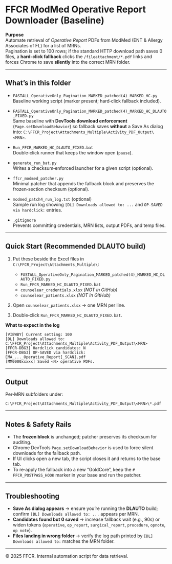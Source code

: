 # FFCR ModMed Operative Report Downloader (Baseline)

**Purpose**  
Automate retrieval of *Operative Report* PDFs from ModMed (ENT & Allergy Associates of FL) for a list of MRNs.  
Pagination is set to 100 rows; if the standard HTTP download path saves 0 files, a **hard‑click fallback** clicks the `/fileattachment/*.pdf` links and forces Chrome to save **silently** into the correct MRN folder.

---

## What’s in this folder

- `FASTALL_OperativeOnly_Pagination_MARKED_patched(4)_MARKED_HC.py`  
  Baseline working script (marker present; hard‑click fallback included).

- `FASTALL_OperativeOnly_Pagination_MARKED_patched(4)_MARKED_HC_DLAUTO_FIXED.py`  
  Same baseline with **DevTools download enforcement** (`Page.setDownloadBehavior`) so fallback saves **without** a Save As dialog into:
  `C:\FFCR_Project\Attachments_Multiple\Activity_PDF_Output\<MRN>`.

- `Run_FFCR_MARKED_HC_DLAUTO_FIXED.bat`  
  Double‑click runner that keeps the window open (`pause`).

- `generate_run_bat.py`  
  Writes a checksum‑enforced launcher for a given script (optional).

- `ffcr_modmed_patcher.py`  
  Minimal patcher that appends the fallback block and preserves the frozen‑section checksum (optional).

- `modmed_patch4_run_log.txt` (optional)  
  Sample run log showing `[DL] Downloads allowed to: ...` and `OP-SAVED via hardclick:` entries.

- `.gitignore`  
  Prevents committing credentials, MRN lists, output PDFs, and temp files.

---

## Quick Start (Recommended DLAUTO build)

1. Put these beside the Excel files in `C:\FFCR_Project\Attachments_Multiple\`:
   - `FASTALL_OperativeOnly_Pagination_MARKED_patched(4)_MARKED_HC_DLAUTO_FIXED.py`
   - `Run_FFCR_MARKED_HC_DLAUTO_FIXED.bat`
   - `counselear_credentials.xlsx` *(NOT in GitHub)*
   - `counselear_patients.xlsx` *(NOT in GitHub)*

2. Open `counselear_patients.xlsx` → one MRN per line.

3. Double‑click `Run_FFCR_MARKED_HC_DLAUTO_FIXED.bat`.

**What to expect in the log**  
```
[VIEWBY] Current setting: 100
[DL] Downloads allowed to: C:\FFCR_Project\Attachments_Multiple\Activity_PDF_Output\<MRN>
[FFCR-DBG3] Hardclick candidates: N
[FFCR-DBG3] OP-SAVED via hardclick: EMA_..._Operative_Report[_SCAN].pdf
[MM0000xxxxx] Saved <N> operative PDFs.
```

---

## Output
Per‑MRN subfolders under:
```
C:\FFCR_Project\Attachments_Multiple\Activity_PDF_Output\<MRN>\*.pdf
```

---

## Notes & Safety Rails
- The **frozen block** is unchanged; patcher preserves its checksum for auditing.
- Chrome DevTools `Page.setDownloadBehavior` is used to force silent downloads for the fallback path.
- If UI clicks open a new tab, the script closes it and returns to the base tab.
- To re‑apply the fallback into a new “GoldCore”, keep the `# FFCR_POSTPASS_HOOK` marker in your base and run the patcher.

---

## Troubleshooting
- **Save As dialog appears** → ensure you’re running the **DLAUTO** build; confirm `[DL] Downloads allowed to: ...` appears per MRN.
- **Candidates found but 0 saved** → increase fallback wait (e.g., 90s) or widen tokens (`operative`, `op_report`, `surgical_report`, `procedure`, `opnote`, `op note`).  
- **Files landing in wrong folder** → verify the log path printed by `[DL] Downloads allowed to:` matches the MRN folder.

---

© 2025 FFCR. Internal automation script for data retrieval.
